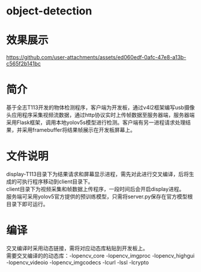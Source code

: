 # object-detection
# 效果展示

https://github.com/user-attachments/assets/ed060edf-0afc-47e8-a13b-c565f2b141bc

# 简介

基于全志T113开发的物体检测程序，客户端为开发板，通过v4l2框架编写usb摄像头应用程序采集视频流数据，通过http协议实时上传帧数据至服务器端，服务器端采用Flask框架，调用本地yolov5s模型进行检测。客户端有另一进程请求处理结果，并采用framebuffer将结果帧展示在开发板屏幕上。
<a name="XcmnV"></a>

# 文件说明

display-T113目录下为结果请求和屏幕显示进程，需先对此进行交叉编译，后将生成的可执行程序移动到client目录下。<br />
client目录下为视频采集和帧数据上传程序，一段时间后会开启display进程。<br />
服务端可采用yolov5官方提供的预训练模型，只需将server.py保存在官方模型根目录下即可运行。
<a name="XcmnV"></a>

# 编译

交叉编译时采用动态链接，需将对应动态库粘贴到开发板上。<br />需要交叉编译的的动态库：-lopencv_core -lopencv_imgproc -lopencv_highgui -lopencv_videoio -lopencv_imgcodecs  -lcurl -lssl -lcrypto 

